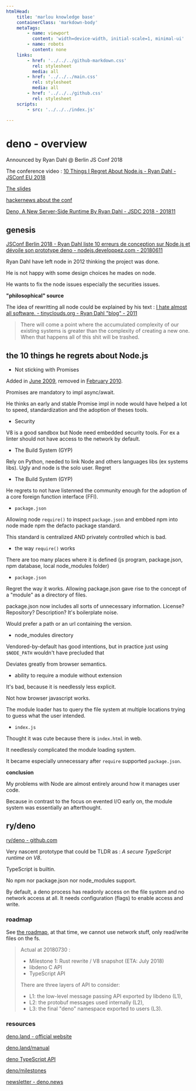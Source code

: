 ```yaml
---
htmlHead:
    title: 'marlou knowledge base' 
    containerClass: 'markdown-body'
    metaTags:
        - name: viewport
          content: 'width=device-width, initial-scale=1, minimal-ui'
        - name: robots
          content: none
    links:
        - href: '../../../github-markdown.css'
          rel: stylesheet
          media: all
        - href: '../../../main.css'
          rel: stylesheet
          media: all
        - href: '../../../github.css'
          rel: stylesheet
    scripts:
        - src: '../../../index.js'

---
```


# deno - overview

Announced by Ryan Dahl @ Berlin JS Conf 2018

The conference video : [10 Things I Regret About Node.js - Ryan Dahl - JSConf EU 2018](https://www.youtube.com/watch?v=M3BM9TB-8yA)

[The slides](http://tinyclouds.org/jsconf2018.pdf)

[hackernews about the conf](https://news.ycombinator.com/item?id=17247135)

[Deno, A New Server-Side Runtime By Ryan Dahl - JSDC 2018 - 201811](https://www.youtube.com/watch?v=FlTG0UXRAkE)

## genesis

[JSConf Berlin 2018 - Ryan Dahl liste 10 erreurs de conception sur Node.js et dévoile son prototype deno - nodejs.developpez.com - 20180611](https://nodejs.developpez.com/actu/208633/JSConf-Berlin-2018-moins-Ryan-Dahl-liste-10-erreurs-de-conception-sur-Node-js-et-devoile-son-prototype-deno/)

Ryan Dahl have left node in 2012 thinking the project was done. 

He is not happy with some design choices he mades on node.

He wants to fix the node issues especially the securities issues.

**"philosophical" source**

The idea of rewritting all node could be explained by his text : [I hate almost all software. - tinyclouds.org - Ryan Dahl "blog" - 2011](http://tinyclouds.org/rant.html)

> There will come a point where the accumulated complexity of our existing systems is greater than the complexity of creating a new one. When that happens all of this shit will be trashed.

## the 10 things he regrets about Node.js

- Not sticking with Promises

Added in [June 2009](https://github.com/nodejs/node/commit/7cd09874c666f0ce64b1d7776de74f55ff3e53ab), removed in [February 2010](https://github.com/nodejs/node/commit/0485cc41d5c260458f590d249c073794047434fb).

Promises are mandatory to impl async/await.

He thinks an early and stable Promise impl in node would have helped a lot to speed, standardization and the adoption of theses tools.

- Security

V8 is a good sandbox but Node need embedded security tools. For ex a linter should not have access to the network by default.

- The Build System (GYP)

Rely on Python, needed to link Node and others languages libs (ex systems libs). Ugly and node is the solo user. Regret 

- The Build System (GYP)

He regrets to not have listenned the community enough for the adoption of a core foreign function interface (FFI).

- `package.json`

Allowing node `require()` to inspect `package.json` and embbed npm into node made npm the defacto package standard.

This standard is centralized AND privately controlled which is bad.

- the way `require()` works

There are too many places where it is defined (js program, package.json, npm database, local node_modules folder)

- `package.json`

Regret the way it works. Allowing package.json gave rise to the concept of a "module" as a directory of 
files.

package.json now includes all sorts of unnecessary information. 
License? Repository? Description?
It's boilerplate noise.

Would prefer a path or an url containing the version.

- node_modules directory

Vendored-by-default has good intentions, but in practice just using `$NODE_PATH` wouldn't have precluded that

Deviates greatly from browser semantics.

- ability to require a module without extension

It's bad, because it is needlessly less explicit.

Not how browser javascript works.

The module loader has to query the file system at multiple locations trying to guess what the user intended.

- `index.js`

Thought it was cute because there is `index.html` in web. 

It needlessly complicated the module loading system.

It became especially unnecessary after `require` supported `package.json`.

**conclusion**

My problems with Node are almost entirely around how it manages user code.

Because in contrast to the focus on evented I/O early on, the module system was essentially an afterthought.

## ry/deno

[ry/deno - github.com](https://github.com/ry/deno)

Very nascent prototype that could be TLDR as : *A secure TypeScript runtime on V8*.

TypeScript is builtin.

No npm nor package.json nor node_modules support.

By default, a deno process has readonly access on the file system and no network access at all. It needs configuration (flags) to enable access and write.

### roadmap

See [the roadmap](https://github.com/ry/deno/blob/master/Roadmap.md), at that time, we cannot use network stuff, only read/write files on the fs.

> Actual at 20180730 :
> 
> - Milestone 1: Rust rewrite / V8 snapshot (ETA: July 2018)
> - libdeno C API
> - TypeScript API
> 
> There are three layers of API to consider:
> 
> - L1: the low-level message passing API exported by libdeno (L1),
> - L2: the protobuf messages used internally (L2),
> - L3: the final "deno" namespace exported to users (L3).

### resources

[deno.land - official website](https://deno.land)

[deno.land/manual](https://deno.land/manual.html)

[deno TypeScript API](https://deno.land/typedoc/)

[deno/milestones](https://github.com/denoland/deno/milestones)

[newsletter - deno.news](https://deno.news/)
